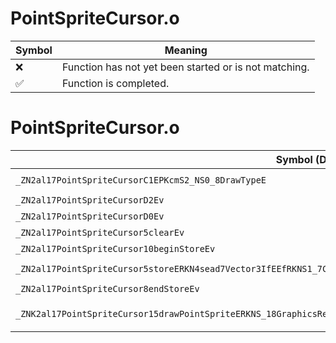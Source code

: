 # PointSpriteCursor.o
| Symbol | Meaning 
| ------------- | ------------- 
| :x: | Function has not yet been started or is not matching. 
| :white_check_mark: | Function is completed. 


# PointSpriteCursor.o
| Symbol (Demangled) | Symbol (Mangled) | Decompiled? |
| ------------- |  ------------- | ------------- |
| `_ZN2al17PointSpriteCursorC1EPKcmS2_NS0_8DrawTypeE` | `al::PointSpriteCursor::PointSpriteCursor(char const*,unsigned long,char const*,al::PointSpriteCursor::DrawType)` | :white_check_mark: |
| `_ZN2al17PointSpriteCursorD2Ev` | `al::PointSpriteCursor::~PointSpriteCursor()` | :white_check_mark: |
| `_ZN2al17PointSpriteCursorD0Ev` | `al::PointSpriteCursor::~PointSpriteCursor()` | :white_check_mark: |
| `_ZN2al17PointSpriteCursor5clearEv` | `al::PointSpriteCursor::clear(void)` | :white_check_mark: |
| `_ZN2al17PointSpriteCursor10beginStoreEv` | `al::PointSpriteCursor::beginStore(void)` | :white_check_mark: |
| `_ZN2al17PointSpriteCursor5storeERKN4sead7Vector3IfEEfRKNS1_7Color4fEffbb` | `al::PointSpriteCursor::store(sead::Vector3<float> const&,float,sead::Color4f const&,float,float,bool,bool)` | :white_check_mark: |
| `_ZN2al17PointSpriteCursor8endStoreEv` | `al::PointSpriteCursor::endStore(void)` | :white_check_mark: |
| `_ZNK2al17PointSpriteCursor15drawPointSpriteERKNS_18GraphicsRenderInfoEPKN3agl13ShaderProgramEPKN4sead18GraphicsContextMRTE` | `al::PointSpriteCursor::drawPointSprite(al::GraphicsRenderInfo const&,agl::ShaderProgram const*,sead::GraphicsContextMRT const*)const` | :white_check_mark: |
